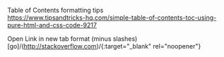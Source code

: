 Table of Contents formatting tips 
<br>
https://www.tipsandtricks-hq.com/simple-table-of-contents-toc-using-pure-html-and-css-code-9217

Open Link in new tab format (minus slashes)
<br>
[go]/(http://stackoverflow.com)/{:target="_blank" rel="noopener"}
